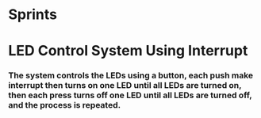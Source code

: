 # Sprints	

# LED Control System Using Interrupt

### The system controls the LEDs using a button, each push make interrupt then turns on one LED until all LEDs are turned on, then each press turns off one LED until all LEDs are turned off, and the process is repeated.